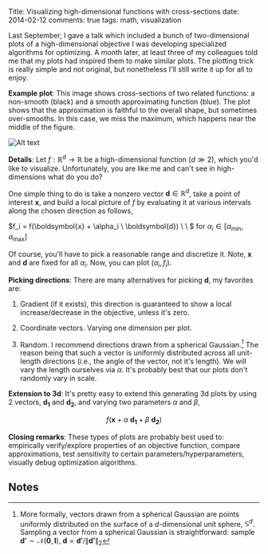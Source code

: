 Title: Visualizing high-dimensional functions with cross-sections
date: 2014-02-12
comments: true
tags: math, visualization

Last September, I gave a talk which included a bunch of two-dimensional plots of
a high-dimensional objective I was developing specialized algorithms for
optimizing. A month later, at least three of my colleagues told me that my plots
had inspired them to make similar plots. The plotting trick is really simple and
not original, but nonetheless I'll still write it up for all to enjoy.

**Example plot**: This image shows cross-sections of two related functions: a
non-smooth (black) and a smooth approximating function (blue). The plot shows
that the approximation is faithful to the overall shape, but sometimes
over-smooths. In this case, we miss the maximum, which happens near the middle
of the figure.

![Alt text](/blog/images/cross-section.png)


**Details**: Let $f: \mathbb{R}^d \rightarrow \mathbb{R}$ be a high-dimensional
function ($d \gg 2$), which you'd like to visualize. Unfortunately, you are like
me and can't see in high-dimensions what do you do?

One simple thing to do is take a nonzero vector $\boldsymbol{d} \in
\mathbb{R}^d$, take a point of interest $\boldsymbol{x}$, and build a local
picture of $f$ by evaluating it at various intervals along the chosen direction
as follows,

$f_i = f(\boldsymbol{x} + \alpha_i \ \boldsymbol{d}) \ \ $ for $\alpha_i \in [\alpha_\min, \alpha_\max]$

Of course, you'll have to pick a reasonable range and discretize it. Note,
$\boldsymbol{x}$ and $\boldsymbol{d}$ are fixed for all $\alpha_i$. Now, you can
plot $(\alpha_i,f_i)$.

**Picking directions**: There are many alternatives for picking
$\boldsymbol{d}$, my favorites are:

 1. Gradient (if it exists), this direction is guaranteed to show a local
    increase/decrease in the objective, unless it's zero.

 2. Coordinate vectors. Varying one dimension per plot.

 3. Random. I recommend directions drawn from a spherical
    Gaussian.[^sphericalgaussian] The reason being that such a vector is
    uniformly distributed across all unit-length directions (i.e., the angle of
    the vector, not it's length). We will vary the length ourselves via
    $\alpha$. It's probably best that our plots don't randomly vary in scale.

**Extension to 3d**: It's pretty easy to extend this generating 3d plots by
using 2 vectors, $\boldsymbol{d_1}$ and $\boldsymbol{d_2}$, and varying two
parameters $\alpha$ and $\beta$,

$$
f(\boldsymbol{x} + \alpha \ \boldsymbol{d_1} + \beta \ \boldsymbol{d_2})
$$

**Closing remarks**: These types of plots are probably best used to: empirically
verify/explore properties of an objective function, compare approximations, test
sensitivity to certain parameters/hyperparameters, visually debug optimization
algorithms.


Notes
-----

[^sphericalgaussian]: More formally, vectors drawn from a spherical Gaussian are
points uniformly distributed on the surface of a $d$-dimensional unit sphere,
$\mathbb{S}^d$. Sampling a vector from a spherical Gaussian is straightforward:
sample $\boldsymbol{d'} \sim \mathcal{N}(\boldsymbol{0},\boldsymbol{I})$,
$\boldsymbol{d} = \boldsymbol{d'} / \| \boldsymbol{d'} \|_2$
